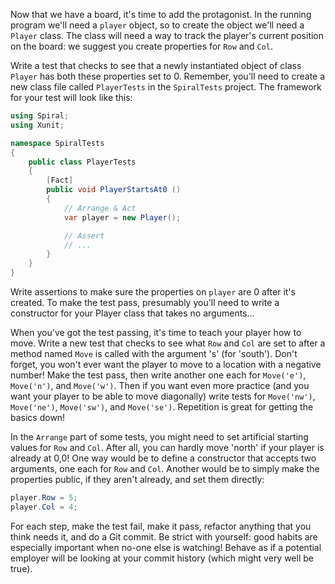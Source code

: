Now that we have a board, it's time to add the protagonist. In the running program we'll need a `player` object, so to create the object we'll need a `Player` class. The class will need a way to track the player's current position on the board: we suggest you create properties for `Row` and `Col`.

Write a test that checks to see that a newly instantiated object of class `Player` has both these properties set to 0. Remember, you'll need to create a new class file called `PlayerTests` in the `SpiralTests` project. The framework for your test will look like this:

```cs
using Spiral;
using Xunit;

namespace SpiralTests
{
    public class PlayerTests
    {
        [Fact]
        public void PlayerStartsAt0 ()
        {
            // Arrange & Act
            var player = new Player();

            // Assert
			// ...
        }
    }
}
```
Write assertions to make sure the properties on `player` are 0 after it's created. To make the test pass, presumably you'll need to write a constructor for your Player class that takes no arguments... 

When you've got the test passing, it's time to teach your player how to move. Write a new test that checks to see what `Row` and `Col` are set to after a method named `Move` is called with the argument 's' (for 'south'). Don't forget, you won't ever want the player to move to a location with a negative number! Make the test pass, then write another one each for `Move('e')`, `Move('n')`, and `Move('w')`. Then if you want even more practice (and you want your player to be able to move diagonally) write tests for `Move('nw')`, `Move('ne')`, `Move('sw')`, and `Move('se')`. Repetition is great for getting the basics down!

In the `Arrange` part of some tests, you might need to set artificial starting values for `Row` and `Col`. After all, you can hardly move 'north' if your player is already at 0,0! One way would be to define a constructor that accepts two arguments, one each for `Row` and `Col`. Another would be to simply make the properties public, if they aren't already, and set them directly:

```cs
player.Row = 5;
player.Col = 4;
```

For each step, make the test fail, make it pass, refactor anything that you think needs it, and do a Git commit. Be strict with yourself: good habits are especially important when no-one else is watching! Behave as if a potential employer will be looking at your commit history (which might very well be true).